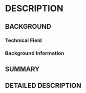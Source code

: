 # DESCRIPTION

## BACKGROUND

### Technical Field

### Background Information

## SUMMARY

## DETAILED DESCRIPTION

